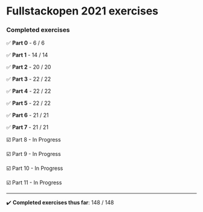 
# Fullstackopen 2021 exercises

### Completed exercises

:white_check_mark: **Part 0** - 6 / 6

:white_check_mark: **Part 1** - 14 / 14

:white_check_mark: **Part 2** - 20 / 20

:white_check_mark: **Part 3** - 22 / 22

:white_check_mark: **Part 4** - 22 / 22

:white_check_mark: **Part 5** - 22 / 22

:white_check_mark: **Part 6** - 21 / 21

:white_check_mark: **Part 7** - 21 / 21

:ballot_box_with_check: Part 8 - In Progress

:ballot_box_with_check: Part 9 - In Progress

:ballot_box_with_check: Part 10 - In Progress

:ballot_box_with_check: Part 11 - In Progress

<hr>

:heavy_check_mark: **Completed exercises thus far**: 148 / 148
